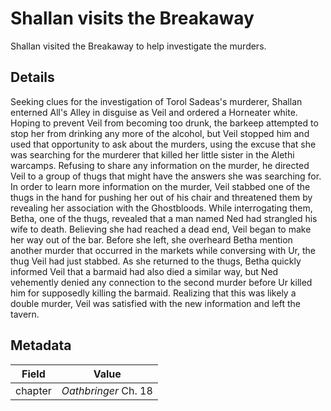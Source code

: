 # Shallan visits the Breakaway
Shallan visited the Breakaway to help investigate the murders.

## Details
Seeking clues for the investigation of Torol Sadeas's murderer, Shallan enterned All's Alley in disguise as Veil and ordered a Horneater white. Hoping to prevent Veil from becoming too drunk, the barkeep attempted to stop her from drinking any more of the alcohol, but Veil stopped him and used that opportunity to ask about the murders, using the excuse that she was searching for the murderer that killed her little sister in the Alethi warcamps. Refusing to share any information on the murder, he directed Veil to a group of thugs that might have the answers she was searching for. In order to learn more information on the murder, Veil stabbed one of the thugs in the hand for pushing her out of his chair and threatened them by revealing her association with the Ghostbloods. While interrogating them, Betha, one of the thugs, revealed that a man named Ned had strangled his wife to death. Believing she had reached a dead end, Veil began to make her way out of the bar. Before she left, she overheard Betha mention another murder that occurred in the markets while conversing with Ur, the thug Veil had just stabbed. As she returned to the thugs, Betha quickly informed Veil that a barmaid had also died a similar way, but Ned vehemently denied any connection to the second murder before Ur killed him for supposedly killing the barmaid. Realizing that this was likely a double murder, Veil was satisfied with the new information and left the tavern.

## Metadata
| Field | Value |
| ----- | ----- |
| chapter | *Oathbringer* Ch. 18 |
